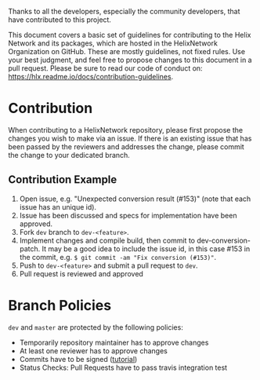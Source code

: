 Thanks to all the developers, especially the community developers, that have contributed to this project.

This document covers a basic set of guidelines for contributing to the Helix Network and its packages, which are hosted in the HelixNetwork Organization on GitHub. These are mostly guidelines, not fixed rules. Use your best judgment, and feel free to propose changes to this document in a pull request.
Please be sure to read our code of conduct on: https://hlx.readme.io/docs/contribution-guidelines.

# Contribution

When contributing to a HelixNetwork repository, please first propose the changes you wish to make via an issue. If there is an existing issue that has been passed by the reviewers and addresses the change, please commit the change to your dedicated branch.

## Contribution Example

1.  Open issue, e.g. "Unexpected conversion result (#153)" (note that each issue has an unique id).
2. Issue has been discussed and specs for implementation have been approved.
3. Fork `dev` branch to `dev-<feature>`.
4. Implement changes and compile build, then commit to dev-conversion-patch. It may be a good idea to include the issue id, in this case #153 in the commit, e.g. `$ git commit -am "Fix conversion (#153)"`.
5. Push to `dev-<feature>` and submit a pull request to `dev`.
6. Pull request is reviewed and approved

# Branch Policies
`dev` and `master` are protected by the following policies:
- Temporarily repository maintainer has to approve changes
- At least one reviewer has to approve changes
- Commits have to be signed ([tutorial](https://help.github.com/en/articles/signing-commits))
- Status Checks: Pull Requests have to pass travis integration test